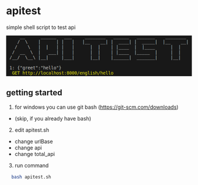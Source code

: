 # apitest
simple shell script  to test api

![screenshot](assets/v2.png)


## getting started
1. for windows you can use git bash (https://git-scm.com/downloads)
- (skip, if you already have bash) 

2. edit apitest.sh
-  change urlBase
-  change api
-  change total_api

3. run command 
```sh
  bash apitest.sh
```